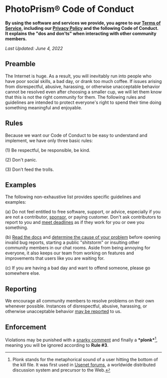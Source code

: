 # PhotoPrism® Code of Conduct

**By using the software and services we provide, you agree to our [Terms of Service](https://photoprism.app/terms), including our [Privacy Policy](https://photoprism.app/privacy) and the following Code of Conduct. It explains the "dos and don’ts" when interacting with other community members.**

*Last Updated: June 4, 2022*

## Preamble

The Internet is huge. As a result, you will inevitably run into people who have poor social skills, a bad day, or drank too much coffee. If issues arising from disrespectful, abusive, harassing, or otherwise unacceptable behavior cannot be resolved even after choosing a smaller cup, we will let them know that this is not the right community for them. The following rules and guidelines are intended to protect everyone's right to spend their time doing something meaningful and enjoyable.

## Rules

Because we want our Code of Conduct to be easy to understand and implement, we have only three basic rules:

(1) Be respectful, be responsible, be kind.

(2) Don't panic.

(3) Don’t feed the trolls.

## Examples

The following non-exhaustive list provides specific guidelines and examples:

(a) Do not feel entitled to free software, support, or advice, especially if you are not a contributor, [sponsor](https://photoprism.app/membership), or paying customer. Don't ask contributors to report to you and [meet deadlines](https://docs.photoprism.app/developer-guide/code-quality/#go-slow-before-you-go-fast) as if they work for you or owe you something.

(b) [Read the docs](https://docs.photoprism.app) and [determine the cause of your problem](https://docs.photoprism.app/getting-started/troubleshooting/) before opening invalid bug reports, starting a public "shitstorm" or insulting other community members in our chat rooms. Aside from being annoying for everyone, it also keeps our team from working on features and improvements that users like you are waiting for.

(c) If you are having a bad day and want to offend someone, please go somewhere else.

## Reporting

We encourage all community members to resolve problems on their own whenever possible. Instances of disrespectful, abusive, harassing, or otherwise unacceptable behavior [may be reported](https://photoprism.app/contact) to us.

## Enforcement

Violations may be punished with a [snarky comment](https://www.urbandictionary.com/define.php?term=snarky) and finally a **\*plonk\***[^1], meaning you will be ignored according to **Rule &#35;3**.

[^1]: Plonk stands for the metaphorical sound of a user hitting the bottom of the kill file. It was first used in [Usenet forums](https://en.everybodywiki.com/Plonk_(Usenet)), a worldwide distributed discussion system and precursor to the Web.
